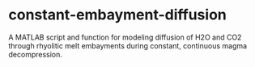 # constant-embayment-diffusion
A MATLAB script and function for modeling diffusion of H2O and CO2 through rhyolitic melt embayments during constant, continuous magma decompression.
